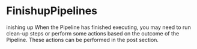 # FinishupPipelines
inishing up  When the Pipeline has finished executing, you may need to run clean-up steps or perform some actions based on the outcome of the Pipeline. These actions can be performed in the post section.

